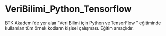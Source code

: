 # VeriBilimi_Python_Tensorflow
BTK Akademi'de yer alan "Veri Bilimi için Python ve TensorFlow " eğitiminde kullanılan tüm örnek kodların kişisel çalışması. Eğitim amaçlıdır.
